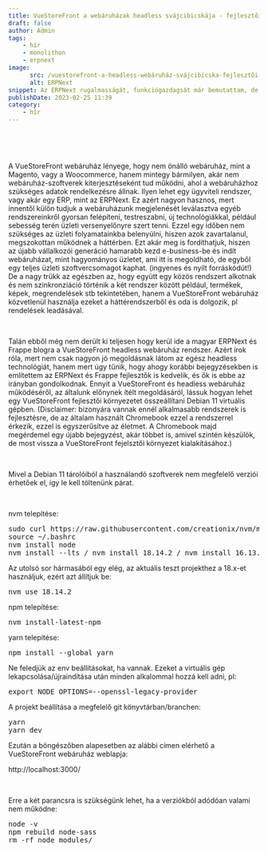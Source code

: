 ```yaml
---
title: VueStoreFront a webáruházak headless svájcibicskája - fejlesztői környezet kialakítása
draft: false
author: Admin
tags:
    - hír
    - monolithon
    - erpnext
image:
      src: /vuestorefront-a-headless-webáruház-svájcibicska-fejlesztői-környezet-kialakítása.png
      alt: ERPNext
snippet: Az ERPNext rugalmasságát, funkciógazdagsát már bemutattam, de azt is többször megemlítettem hogy érdemes más szoftverekkel együtt használni. Ilyen a VueStoreFront headless webáruház megoldás is.
publishDate: 2023-02-25 11:39
category:
    - hír
---
```


<p><br></p><p><br></p><p>A VueStoreFront webáruház lényege, hogy nem önálló webáruház, mint a Magento, vagy a Woocommerce, hanem mintegy bármilyen, akár nem webáruház-szoftverek kiterjesztéseként tud működni, ahol a webáruházhoz szükséges adatok rendelkezésre állnak. Ilyen lehet egy ügyviteli rendszer, vagy akár egy ERP, mint az ERPNext. Ez azért nagyon hasznos, mert innentől külön tudjuk a webáruházunk megjelenését leválasztva egyéb rendszereinkről gyorsan felépíteni, testreszabni, új technológiákkal, például sebesség terén üzleti versenyelőnyre szert tenni. Ezzel egy időben nem szükséges az üzleti folyamatainkba belenyúlni, hiszen azok zavartalanul, megszokottan működnek a háttérben. Ezt akár meg is fordíthatjuk, hiszen az újabb vállalkozói generáció hamarabb kezd e-business-be és indít webáruházat, mint hagyományos üzletet, ami itt is megoldható, de egyből egy teljes üzleti szoftvercsomagot kaphat. (ingyenes és nyílt forráskódút!) De a nagy trükk az egészben az, hogy együtt egy közös rendszert alkotnak és nem szinkronziáció történik a két rendszer között például, termékek, képek, megrendelések stb tekintetében, hanem a VueStoreFront webáruház közvetlenül használja ezeket a háttérendszerből és oda is dolgozik, pl rendelések leadásával.</p><p><br></p><p>Talán ebből még nem derült ki teljesen hogy kerül ide a magyar ERPNext és Frappe blogra a VueStoreFront headless webáruház rendszer. Azért írok róla, mert nem csak nagyon jó megoldásnak látom az egész headless technológiát, hanem mert úgy tűnik, hogy ahogy korábbi bejegyzésekben is említettem az ERPNext és Frappe fejlesztők is kedvelik, és ők is ebbe az irányban gondolkodnak. Ennyit a VueStoreFront és headless webáruház működéséről, az általunk előnynek ítélt megoldásáról, lássuk hogyan lehet egy VueStoreFront fejlesztői környezetet összeállítani Debian 11 virtuális gépben. (Disclaimer: bizonyára vannak ennél alkalmasabb rendszerek is fejlesztésre, de az általam használt Chromebook ezzel a rendszerrel érkezik, ezzel is egyszerűsítve az életmet. A Chromebook majd megérdemel egy újabb bejegyzést, akár többet is, amivel szintén készülök, de most vissza a VueStoreFront fejelsztői környezet kialakításához.)</p><p><br></p><p>Mivel a Debian 11 tárolóiból a használandó szoftverek nem megfelelő verziói érhetőek el, így le kell töltenünk párat.</p><p><br></p><p>nvm telepítése:</p><pre class="ql-code-block-container" spellcheck="false"><div class="ql-code-block" data-language="plain">sudo curl https://raw.githubusercontent.com/creationix/nvm/master/install.sh | bash</div><div class="ql-code-block" data-language="plain">source ~/.bashrc</div><div class="ql-code-block" data-language="plain">nvm install node</div><div class="ql-code-block" data-language="plain">nvm install --lts / nvm install 18.14.2 / nvm install 16.13.0</div></pre><p>Az utolsó sor hármasából egy elég, az aktuális teszt projekthez a 18.x-et használjuk, ezért azt állítjuk be:</p><pre class="ql-code-block-container" spellcheck="false"><div class="ql-code-block" data-language="plain">nvm use 18.14.2</div></pre><p>npm telepítése:</p><pre class="ql-code-block-container" spellcheck="false"><div class="ql-code-block" data-language="plain">nvm install-latest-npm</div></pre><p>yarn telepítése:</p><pre class="ql-code-block-container" spellcheck="false"><div class="ql-code-block" data-language="plain">npm install --global yarn</div></pre><p>Ne feledjük az env beállításokat, ha vannak. Ezeket a virtuális gép lekapcsolása/újraindítása után minden alkalommal hozzá kell adni, pl:</p><pre class="ql-code-block-container" spellcheck="false"><div class="ql-code-block" data-language="plain">export NODE_OPTIONS=--openssl-legacy-provider</div></pre><p>A projekt beállítása a megfelelő git könyvtárban/branchen:</p><pre class="ql-code-block-container" spellcheck="false"><div class="ql-code-block" data-language="plain">yarn</div><div class="ql-code-block" data-language="plain">yarn dev</div></pre><p>Ezután a böngészőben alapesetben az alábbi címen elérhető a VueStoreFront webáruház weblapja:</p><p>http://localhost:3000/</p><p><br></p><p>Erre a két parancsra is szükségünk lehet, ha a verziókból adódóan valami nem működne:</p><pre class="ql-code-block-container" spellcheck="false"><div class="ql-code-block" data-language="plain">node -v</div><div class="ql-code-block" data-language="plain">npm rebuild node-sass</div><div class="ql-code-block" data-language="plain">rm -rf node_modules/</div></pre>




